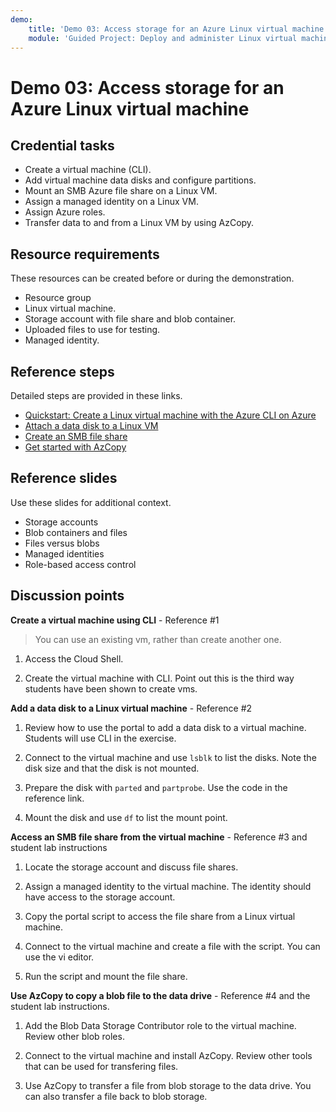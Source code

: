 ```yaml
---
demo:
    title: 'Demo 03: Access storage for an Azure Linux virtual machine'
    module: 'Guided Project: Deploy and administer Linux virtual machines'
---
```


# Demo 03: Access storage for an Azure Linux virtual machine

## Credential tasks

+ Create a virtual machine (CLI).
+ Add virtual machine data disks and configure partitions. 
+ Mount an SMB Azure file share on a Linux VM.
+ Assign a managed identity on a Linux VM. 
+ Assign Azure roles. 
+ Transfer data to and from a Linux VM by using AzCopy. 

## Resource requirements

These resources can be created before or during the demonstration. 
+ Resource group
+ Linux virtual machine.
+ Storage account with file share and blob container.
+ Uploaded files to use for testing.
+ Managed identity. 

## Reference steps

Detailed steps are provided in these links.

+ [Quickstart: Create a Linux virtual machine with the Azure CLI on Azure](https://learn.microsoft.com/en-us/azure/virtual-machines/linux/quick-create-cli)
+ [Attach a data disk to a Linux VM](https://learn.microsoft.com/azure/virtual-machines/linux/attach-disk-portal)
+ [Create an SMB file share](https://learn.microsoft.com/azure/storage/files/storage-how-to-create-file-share?tabs=azure-portal)
+ [Get started with AzCopy](https://learn.microsoft.com/azure/storage/common/storage-use-azcopy-v10)


## Reference slides

Use these slides for additional context. 
+ Storage accounts
+ Blob containers and files
+ Files versus blobs
+ Managed identities
+ Role-based access control

## Discussion points

**Create a virtual machine using CLI** - Reference #1

>You can use an existing vm, rather than create another one.

1. Access the Cloud Shell.

1. Create the virtual machine with CLI. Point out this is the third way students have been shown to create vms.
   
**Add a data disk to a Linux virtual machine** - Reference #2

1. Review how to use the portal to add a data disk to a virtual machine. Students will use CLI in the exercise.

1. Connect to the virtual machine and use `lsblk` to list the disks. Note the disk size and that the disk is not mounted.

1. Prepare the disk with `parted` and `partprobe`. Use the code in the reference link.

1. Mount the disk and use `df` to list the mount point. 

**Access an SMB file share from the virtual machine** - Reference #3 and student lab instructions

1. Locate the storage account and discuss file shares.

1. Assign a managed identity to the virtual machine. The identity should have access to the storage account.

1. Copy the portal script to access the file share from a Linux virtual machine.

1. Connect to the virtual machine and create a file with the script. You can use the vi editor.

1. Run the script and mount the file share. 

**Use AzCopy to copy a blob file to the data drive** - Reference #4 and the student lab instructions.

1. Add the Blob Data Storage Contributor role to the virtual machine. Review other blob roles. 

1. Connect to the virtual machine and install AzCopy. Review other tools that can be used for transfering files. 

1. Use AzCopy to transfer a file from blob storage to the data drive. You can also transfer a file back to blob storage.  
